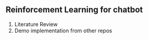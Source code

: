 ## Reinforcement Learning for chatbot

1. Literature Review
2. Demo implementation from other repos

